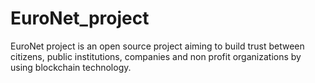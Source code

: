 # EuroNet_project

EuroNet project is an open source project aiming to build trust between citizens, public institutions, companies and non profit organizations by using blockchain technology.

